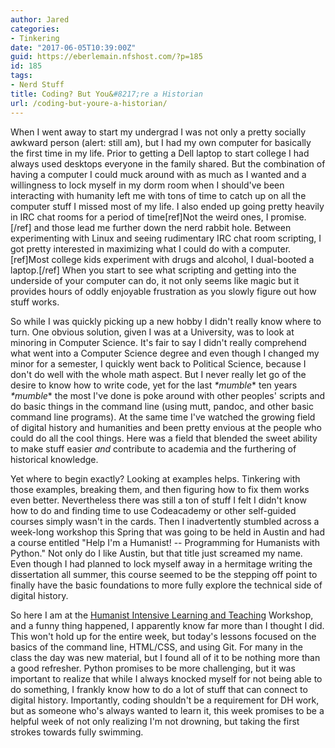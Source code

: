 ```yaml
---
author: Jared
categories:
- Tinkering
date: "2017-06-05T10:39:00Z"
guid: https://eberlemain.nfshost.com/?p=185
id: 185
tags:
- Nerd Stuff
title: Coding? But You&#8217;re a Historian
url: /coding-but-youre-a-historian/
---
```

<!-- wp:paragraph -->
<p>When I went away to start my undergrad I was not only a pretty socially awkward person (alert: still am), but I had my own computer for basically the first time in my life. Prior to getting a Dell laptop to start college I had always used desktops everyone in the family shared. But the combination of having a computer I could muck around with as much as I wanted and a willingness to lock myself in my dorm room when I should've been interacting with humanity left me with tons of time to catch up on all the computer stuff I missed most of my life. I also ended up going pretty heavily in IRC chat rooms for a period of time[ref]Not the weird ones, I promise.[/ref] and those lead me further down the nerd rabbit hole. Between experimenting with Linux and seeing rudimentary IRC chat room scripting, I got pretty interested in maximizing what I could do with a computer.[ref]Most college kids experiment with drugs and alcohol, I dual-booted a laptop.[/ref] When you start to see what scripting and getting into the underside of your computer can do, it not only seems like magic but it provides hours of oddly enjoyable frustration as you slowly figure out how stuff works.</p>
<!-- /wp:paragraph -->

<!-- wp:paragraph -->
<p>So while I was quickly picking up a new hobby I didn't really know where to turn. One obvious solution, given I was at a University, was to look at minoring in Computer Science. It's fair to say I didn't really comprehend what went into a Computer Science degree and even though I changed my minor for a semester, I quickly went back to Political Science, because I don't do well with the whole math aspect. But I never really let go of the desire to know how to write code, yet for the last <em>*mumble</em>* ten years <em>*mumble</em>* the most I've done is poke around with other peoples' scripts and do basic things in the command line (using mutt, pandoc, and other basic command line programs). At the same time I've watched the growing field of digital history and humanities and been pretty envious at the people who could do all the cool things. Here was a field that blended the sweet ability to make stuff easier <em>and</em> contribute to academia and the furthering of historical knowledge.</p>
<!-- /wp:paragraph -->

<!-- wp:paragraph -->
<p>Yet where to begin exactly? Looking at examples helps. Tinkering with those examples, breaking them, and then figuring how to fix them works even better. Nevertheless there was still a ton of stuff I felt I didn't know how to do and finding time to use Codeacademy or other self-guided courses simply wasn't in the cards. Then I inadvertently stumbled across a week-long workshop this Spring that was going to be held in Austin and had a course entitled "Help I'm a Humanist! -- Programming for Humanists with Python." Not only do I like Austin, but that title just screamed my name. Even though I had planned to lock myself away in a hermitage writing the dissertation all summer, this course seemed to be the stepping off point to finally have the basic foundations to more fully explore the technical side of digital history.</p>
<!-- /wp:paragraph -->

<!-- wp:paragraph -->
<p>So here I am at the <a href="http://dhtraining.org/hilt/conferences/hilt-2017/">Humanist Intensive Learning and Teaching</a> Workshop, and a funny thing happened, I apparently know far more than I thought I did. This won't hold up for the entire week, but today's lessons focused on the basics of the command line, HTML/CSS, and using Git. For many in the class the day was new material, but I found all of it to be nothing more than a good refresher. Python promises to be more challenging, but it was important to realize that while I always knocked myself for not being able to do something, I frankly know how to do a lot of stuff that can connect to digital history. Importantly, coding shouldn't be a requirement for DH work, but as someone who's always wanted to learn it, this week promises to be a helpful week of not only realizing I'm not drowning, but taking the first strokes towards fully swimming.</p>
<!-- /wp:paragraph -->